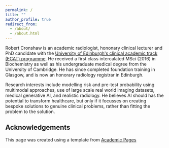```yaml
---
permalink: /
title: ""
author_profile: true
redirect_from: 
  - /about/
  - /about.html
---
```



Robert Cronshaw is an academic radiologist, hononary clinical lecturer and PhD candidate with the [University of Edinburgh's clinical academic track (ECAT) programme](https://medicine-vet-medicine.ed.ac.uk/our-research/cmvm-research-support/translation-commercialisation/edinburgh-clinical-academic-track/ecat-i). He received a first class intercalated MSci (2016) in Biochemistry as well as his undergraduate medical degree from the University of Cambridge. He has since completed foundation training in Glasgow, and is now an honorary radiology registrar in Edinburgh. 

Research interests include modelling risk and pre-test probability using multimodal approaches, use of large scale real world imaging datasets, medical generative AI, and realistic radiology. He believes AI should has the potential to transform healthcare, but only if it focusses on creating bespoke solutions to genuine clinical problems, rather than fitting the problem to the solution.

Acknowledgements
------
This page was created using a template from [Academic Pages](https://academicpages.github.io/)

